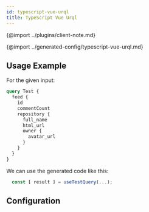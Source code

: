```yaml
---
id: typescript-vue-urql
title: TypeScript Vue Urql
---
```


{@import ../plugins/client-note.md}

{@import ../generated-config/typescript-vue-urql.md}

## Usage Example

For the given input:

```graphql
query Test {
  feed {
    id
    commentCount
    repository {
      full_name
      html_url
      owner {
        avatar_url
      }
    }
  }
}
```

We can use the generated code like this:

```ts
  const [ result ] = useTestQuery(...);
```

## Configuration
